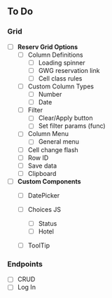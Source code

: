 ## To Do

### Grid
- [ ] **Reserv Grid Options**
    - [ ] Column Definitions
        - [ ] Loading spinner
        - [ ] GWG reservation link
        - [ ] Cell class rules
    - [ ] Custom Column Types
        - [ ] Number
        - [ ] Date
    - [ ] Filter
        - [ ] Clear/Apply button
        - [ ] Set filter params (func)
    - [ ] Column Menu
        - [ ] General menu
    - [ ] Cell change flash
    - [ ] Row ID
    - [ ] Save data
    - [ ] Clipboard

- [ ] **Custom Components**
    - [ ] DatePicker
    - [ ] Choices JS
        - [ ] Status
        - [ ] Hotel
    - [ ] ToolTip


### Endpoints
- [ ] CRUD
- [ ] Log In